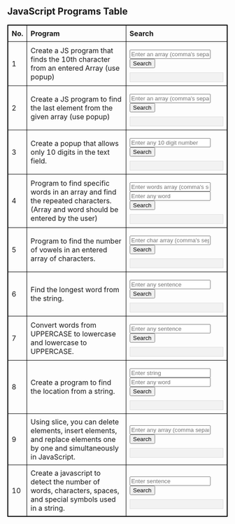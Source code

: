 <!DOCTYPE html>
<html lang="en">
<head>
    <meta charset="UTF-8">
    <meta name="viewport" content="width=device-width, initial-scale=1.0">
    <title>JavaScript Programs with Search</title>
    <style>
        table {
            width: 100%;
            border-collapse: collapse;
        }
        table, th, td {
            border: 1px solid black;
        }
        th, td {
            padding: 8px;
            text-align: left;
        }
        .answer {
            margin-top: 10px;
            padding: 10px;
            background-color: #f2f2f2;
            border: 1px solid #ddd;
        }
        .search-container {
            margin-top: 10px;
        }
    </style>
</head>
<body>

<h2>JavaScript Programs Table</h2>

<table>
    <thead>
        <tr>
            <th>No.</th>
            <th>Program</th>
            <th>Search</th>
        </tr>
    </thead>
    <tbody>
        <tr>
            <td>1</td>
            <td>Create a JS program that finds the 10th character from an entered Array (use popup)</td>
            <td>
                <div class="search-container">
                    <input type="text" id="search1" placeholder="Enter an array (comma's separated)">
                    <button onclick="find10thChar()">Search</button>
                    <div id="answer1" class="answer"></div>
                </div>
            </td>
        </tr>
        <tr>
            <td>2</td>
            <td>Create a JS program to find the last element from the given array (use popup)</td>
            <td>
                <div class="search-container">
                    <input type="text" id="search2" placeholder="Enter an array (comma's separated)">
                    <button onclick="findLastElement()">Search</button>
                    <div id="answer2" class="answer"></div>
                </div>
            </td>
        </tr>
        <tr>
            <td>3</td>
            <td>Create a popup that allows only 10 digits in the text field.</td>
            <td>
                <div class="search-container">
                    <input type="text" id="search3" placeholder="Enter any 10 digit number">
                    <button onclick="validatePhoneNumber()">Search</button>
                    <div id="answer3" class="answer"></div>
                </div>
            </td>
        </tr>
        <tr>
            <td>4</td>
            <td>Program to find specific words in an array and find the repeated characters. (Array and word should be entered by the user)</td>
            <td>
                <div class="search-container">
                    <input type="text" id="search4array" placeholder="Enter words array (comma's separated)">
                    <input type="text" id="search4word" placeholder="Enter any word">
                    <button onclick="findRepeatedChars()">Search</button>
                    <div id="answer4" class="answer"></div>
                </div>
            </td>
        </tr>
        <tr>
            <td>5</td>
            <td>Program to find the number of vowels in an entered array of characters.</td>
            <td>
                <div class="search-container">
                    <input type="text" id="search5" placeholder="Enter char array (comma's separated)">
                    <button onclick="countVowels()">Search</button>
                    <div id="answer5" class="answer"></div>
                </div>
            </td>
        </tr>
        <tr>
            <td>6</td>
            <td>Find the longest word from the string.</td>
            <td>
                <div class="search-container">
                    <input type="text" id="search6" placeholder="Enter any sentence">
                    <button onclick="findLongestWord()">Search</button>
                    <div id="answer6" class="answer"></div>
                </div>
            </td>
        </tr>
        <tr>
            <td>7</td>
            <td>Convert words from UPPERCASE to lowercase and lowercase to UPPERCASE.</td>
            <td>
                <div class="search-container">
                    <input type="text" id="search7" placeholder="Enter any sentence">
                    <button onclick="convertCase()">Search</button>
                    <div id="answer7" class="answer"></div>
                </div>
            </td>
        </tr>
        <tr>
            <td>8</td>
            <td>Create a program to find the location from a string.</td>
            <td>
                <div class="search-container">
                    <input type="text" id="search8string" placeholder="Enter string">
                    <input type="text" id="search8word" placeholder="Enter any word">
                    <button onclick="findLocation()">Search</button>
                    <div id="answer8" class="answer"></div>
                </div>
            </td>
        </tr>
        <tr>
            <td>9</td>
            <td>Using slice, you can delete elements, insert elements, and replace elements one by one and simultaneously in JavaScript.</td>
            <td>
                <div class="search-container">
                    <input type="text" id="search9" placeholder="Enter any array (comma separated)">
                    <button onclick="modifyArray()">Search</button>
                    <div id="answer9" class="answer"></div>
                </div>
            </td>
        </tr>
        <tr>
            <td>10</td>
            <td>Create a javascript to detect the number of words, characters, spaces, and special symbols used in a string.</td>
            <td>
                <div class="search-container">
                    <input type="text" id="search10" placeholder="Enter sentence">
                    <button onclick="countDetails()">Search</button>
                    <div id="answer10" class="answer"></div>
                </div>
            </td>
        </tr>
    </tbody>
</table>

<script>
    function find10thChar() {
        let arr = document.getElementById("search1").value.split(',');
        let result = arr[9] ? arr[9] : "Array is too short or invalid.";
        document.getElementById("answer1").innerText = "10th character: " + result;
    }

    function findLastElement() {
        let arr = document.getElementById("search2").value.split(',');
        let result = arr[arr.length - 1] ? arr[arr.length - 1] : "Array is empty.";
        document.getElementById("answer2").innerText = "Last element: " + result;
    }

    function validatePhoneNumber() {
        let phoneNumber = document.getElementById("search3").value;
        if (phoneNumber.length === 10 && /^\d+$/.test(phoneNumber)) {
            document.getElementById("answer3").innerText = "Valid number: " + phoneNumber;
        } else {
            document.getElementById("answer3").innerText = "Please enter exactly 10 digits.";
        }
    }

    function findRepeatedChars() {
        let arr = document.getElementById("search4array").value.split(',');
        let word = document.getElementById("search4word").value;
        let repeatedChars = [];
        for (let char of word) {
            if (word.indexOf(char) !== word.lastIndexOf(char)) {
                repeatedChars.push(char);
            }
        }
        document.getElementById("answer4").innerText = "Repeated characters: " + [...new Set(repeatedChars)].join(', ');
    }

    function countVowels() {
        let arr = document.getElementById("search5").value.split(',');
        let vowels = ['a', 'e', 'i', 'o', 'u'];
        let count = arr.filter(char => vowels.includes(char.toLowerCase())).length;
        document.getElementById("answer5").innerText = "Number of vowels: " + count;
    }

    function findLongestWord() {
        let str = document.getElementById("search6").value;
        let words = str.split(' ');
        let longestWord = words.reduce((a, b) => a.length > b.length ? a : b);
        document.getElementById("answer6").innerText = "Longest word: " + longestWord;
    }

    function convertCase() {
        let str = document.getElementById("search7").value;
        let convertedStr = str.split(' ').map(word => 
            word === word.toUpperCase() ? word.toLowerCase() : word.toUpperCase()
        ).join(' ');
        document.getElementById("answer7").innerText = "Converted sentence: " + convertedStr;
    }

    function findLocation() {
        let str = document.getElementById("search8string").value;
        let word = document.getElementById("search8word").value;
        let index = str.indexOf(word);
        if (index !== -1) {
            document.getElementById("answer8").innerText = "Location of the word: " + index;
        } else {
            document.getElementById("answer8").innerText = "Word not found.";
        }
    }

    function modifyArray() {
        let arr = document.getElementById("search9").value.split(',');
        arr.splice(2, 1, 6, 7); // Removes 3, inserts 6 and 7
        document.getElementById("answer9").innerText = "Modified array: " + arr;
    }

    function countDetails() {
        let str = document.getElementById("search10").value;
        let words = str.split(/\s+/).filter(word => word.length > 0);
        let charCount = str.replace(/\s+/g, '').length;
        let spaceCount = str.split(' ').length - 1;
        let specialSymbols = str.replace(/[a-zA-Z0-9\s]/g, '').length;
        document.getElementById("answer10").innerText = 
            `Words: ${words.length}\nCharacters: ${charCount}\nSpaces: ${spaceCount}\nSpecial symbols: ${specialSymbols}`;
    }
</script>

</body>
</html>
